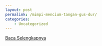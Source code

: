 ```yaml
---
layout: post
permalink: /mimpi-mencium-tangan-gus-dur/
categories:
    - Uncategorized
---
```


[Baca Selengkapnya](/01)